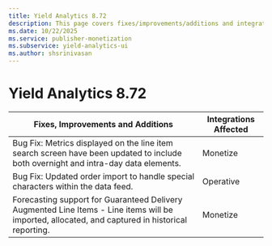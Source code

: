 ```yaml
---
title: Yield Analytics 8.72
description: This page covers fixes/improvements/additions and integrations affected in Yield Analytics 8.72.
ms.date: 10/22/2025
ms.service: publisher-monetization
ms.subservice: yield-analytics-ui
ms.author: shsrinivasan
---
```


# Yield Analytics 8.72

| Fixes, Improvements and Additions | Integrations Affected |
|--|--|
| Bug Fix: Metrics displayed on the line item search screen have been updated to include both overnight and intra-day data elements. | Monetize |
| Bug Fix: Updated order import to handle special characters within the data feed. | Operative |
| Forecasting support for Guaranteed Delivery Augmented Line Items - Line items will be imported, allocated, and captured in historical reporting. | Monetize |
